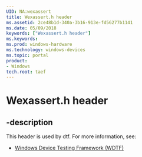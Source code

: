 ```yaml
---
UID: NA:wexassert
title: Wexassert.h header
ms.assetid: 2ce48b1d-340a-3b16-913e-fd56277b1141
ms.date: 05/09/2018
keywords: ["Wexassert.h header"]
ms.keywords: 
ms.prod: windows-hardware
ms.technology: windows-devices
ms.topic: portal
product:
- Windows
tech.root: taef
---
```


# Wexassert.h header


## -description


This header is used by dtf. For more information, see:

- [Windows Device Testing Framework (WDTF)](../_dtf/index.md)
